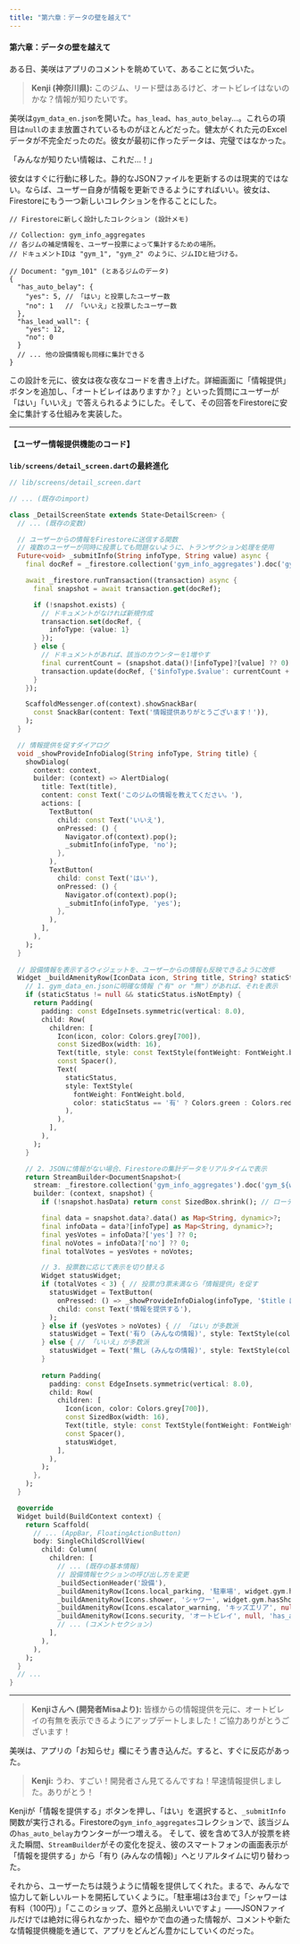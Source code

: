 ```yaml
---
title: "第六章：データの壁を越えて"
---
```


#### **第六章：データの壁を越えて**

ある日、美咲はアプリのコメントを眺めていて、あることに気づいた。

> **Kenji (神奈川県):** このジム、リード壁はあるけど、オートビレイはないのかな？情報が知りたいです。

美咲は`gym_data_en.json`を開いた。`has_lead`、`has_auto_belay`…。これらの項目は`null`のまま放置されているものがほとんどだった。健太がくれた元のExcelデータが不完全だったのだ。彼女が最初に作ったデータは、完璧ではなかった。

「みんなが知りたい情報は、これだ…！」

彼女はすぐに行動に移した。静的なJSONファイルを更新するのは現実的ではない。ならば、ユーザー自身が情報を更新できるようにすればいい。彼女は、Firestoreにもう一つ新しいコレクションを作ることにした。

```
// Firestoreに新しく設計したコレクション (設計メモ)

// Collection: gym_info_aggregates
// 各ジムの補足情報を、ユーザー投票によって集計するための場所。
// ドキュメントIDは "gym_1", "gym_2" のように、ジムIDと紐づける。

// Document: "gym_101" (とあるジムのデータ)
{
  "has_auto_belay": {
    "yes": 5, // 「はい」と投票したユーザー数
    "no": 1   // 「いいえ」と投票したユーザー数
  },
  "has_lead_wall": {
    "yes": 12,
    "no": 0
  }
  // ... 他の設備情報も同様に集計できる
}
```

この設計を元に、彼女は夜な夜なコードを書き上げた。詳細画面に「情報提供」ボタンを追加し、「オートビレイはありますか？」といった質問にユーザーが「はい」「いいえ」で答えられるようにした。そして、その回答をFirestoreに安全に集計する仕組みを実装した。

---
#### **【ユーザー情報提供機能のコード】**

**`lib/screens/detail_screen.dart`の最終進化**

```dart
// lib/screens/detail_screen.dart

// ... (既存のimport)

class _DetailScreenState extends State<DetailScreen> {
  // ... (既存の変数)

  // ユーザーからの情報をFirestoreに送信する関数
  // 複数のユーザーが同時に投票しても問題ないように、トランザクション処理を使用
  Future<void> _submitInfo(String infoType, String value) async {
    final docRef = _firestore.collection('gym_info_aggregates').doc('gym_${widget.gym.id}');

    await _firestore.runTransaction((transaction) async {
      final snapshot = await transaction.get(docRef);

      if (!snapshot.exists) {
        // ドキュメントがなければ新規作成
        transaction.set(docRef, {
          infoType: {value: 1}
        });
      } else {
        // ドキュメントがあれば、該当のカウンターを1増やす
        final currentCount = (snapshot.data()![infoType]?[value] ?? 0) as int;
        transaction.update(docRef, {'$infoType.$value': currentCount + 1});
      }
    });

    ScaffoldMessenger.of(context).showSnackBar(
      const SnackBar(content: Text('情報提供ありがとうございます！')),
    );
  }

  // 情報提供を促すダイアログ
  void _showProvideInfoDialog(String infoType, String title) {
    showDialog(
      context: context,
      builder: (context) => AlertDialog(
        title: Text(title),
        content: const Text('このジムの情報を教えてください。'),
        actions: [
          TextButton(
            child: const Text('いいえ'),
            onPressed: () {
              Navigator.of(context).pop();
              _submitInfo(infoType, 'no');
            },
          ),
          TextButton(
            child: const Text('はい'),
            onPressed: () {
              Navigator.of(context).pop();
              _submitInfo(infoType, 'yes');
            },
          ),
        ],
      ),
    );
  }
  
  // 設備情報を表示するウィジェットを、ユーザーからの情報も反映できるように改修
  Widget _buildAmenityRow(IconData icon, String title, String? staticStatus, String infoType) {
    // 1. gym_data_en.jsonに明確な情報（"有" or "無"）があれば、それを表示
    if (staticStatus != null && staticStatus.isNotEmpty) {
      return Padding(
        padding: const EdgeInsets.symmetric(vertical: 8.0),
        child: Row(
          children: [
            Icon(icon, color: Colors.grey[700]),
            const SizedBox(width: 16),
            Text(title, style: const TextStyle(fontWeight: FontWeight.bold)),
            const Spacer(),
            Text(
              staticStatus,
              style: TextStyle(
                fontWeight: FontWeight.bold,
                color: staticStatus == '有' ? Colors.green : Colors.red,
              ),
            ),
          ],
        ),
      );
    }

    // 2. JSONに情報がない場合、Firestoreの集計データをリアルタイムで表示
    return StreamBuilder<DocumentSnapshot>(
      stream: _firestore.collection('gym_info_aggregates').doc('gym_${widget.gym.id}').snapshots(),
      builder: (context, snapshot) {
        if (!snapshot.hasData) return const SizedBox.shrink(); // ローディング中は何も表示しない

        final data = snapshot.data?.data() as Map<String, dynamic>?;
        final infoData = data?[infoType] as Map<String, dynamic>?;
        final yesVotes = infoData?['yes'] ?? 0;
        final noVotes = infoData?['no'] ?? 0;
        final totalVotes = yesVotes + noVotes;

        // 3. 投票数に応じて表示を切り替える
        Widget statusWidget;
        if (totalVotes < 3) { // 投票が3票未満なら「情報提供」を促す
          statusWidget = TextButton(
            onPressed: () => _showProvideInfoDialog(infoType, '$title はありますか？'),
            child: const Text('情報を提供する'),
          );
        } else if (yesVotes > noVotes) { // 「はい」が多数派
          statusWidget = Text('有り (みんなの情報)', style: TextStyle(color: Colors.green.shade700, fontWeight: FontWeight.bold));
        } else { // 「いいえ」が多数派
          statusWidget = Text('無し (みんなの情報)', style: TextStyle(color: Colors.red.shade700, fontWeight: FontWeight.bold));
        }
        
        return Padding(
          padding: const EdgeInsets.symmetric(vertical: 8.0),
          child: Row(
            children: [
              Icon(icon, color: Colors.grey[700]),
              const SizedBox(width: 16),
              Text(title, style: const TextStyle(fontWeight: FontWeight.bold)),
              const Spacer(),
              statusWidget,
            ],
          ),
        );
      },
    );
  }

  @override
  Widget build(BuildContext context) {
    return Scaffold(
      // ... (AppBar, FloatingActionButton)
      body: SingleChildScrollView(
        child: Column(
          children: [
            // ... (既存の基本情報)
            // 設備情報セクションの呼び出し方を変更
            _buildSectionHeader('設備'),
            _buildAmenityRow(Icons.local_parking, '駐車場', widget.gym.hasParking, 'has_parking'),
            _buildAmenityRow(Icons.shower, 'シャワー', widget.gym.hasShower, 'has_shower'),
            _buildAmenityRow(Icons.escalator_warning, 'キッズエリア', null, 'has_kids_area'), // JSONにない項目も追加
            _buildAmenityRow(Icons.security, 'オートビレイ', null, 'has_auto_belay'), // Kenjiさんのための項目
            // ... (コメントセクション)
          ],
        ),
      ),
    );
  }
  // ...
}
```
---

> **Kenjiさんへ (開発者Misaより):** 皆様からの情報提供を元に、オートビレイの有無を表示できるようにアップデートしました！ご協力ありがとうございます！

美咲は、アプリの「お知らせ」欄にそう書き込んだ。すると、すぐに反応があった。

> **Kenji:** うわ、すごい！開発者さん見てるんですね！早速情報提供しました。ありがとう！

Kenjiが「情報を提供する」ボタンを押し、「はい」を選択すると、`_submitInfo`関数が実行される。Firestoreの`gym_info_aggregates`コレクションで、該当ジムの`has_auto_belay`カウンターが一つ増える。
そして、彼を含めて3人が投票を終えた瞬間、`StreamBuilder`がその変化を捉え、彼のスマートフォンの画面表示が「情報を提供する」から「有り (みんなの情報)」へとリアルタイムに切り替わった。

それから、ユーザーたちは競うように情報を提供してくれた。まるで、みんなで協力して新しいルートを開拓していくように。「駐車場は3台まで」「シャワーは有料（100円）」「ここのショップ、意外と品揃えいいですよ」――JSONファイルだけでは絶対に得られなかった、細やかで血の通った情報が、コメントや新たな情報提供機能を通じて、アプリをどんどん豊かにしていくのだった。
